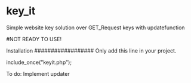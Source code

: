 # key_it
Simple website key solution over GET_Request keys with updatefunction

#NOT READY TO USE!

Installation
##################
Only add this line in your project.

include_once("keyit.php");

To do:
Implement updater

